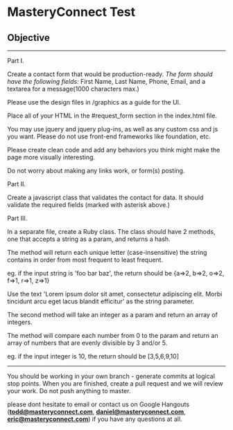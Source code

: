 # MasteryConnect Test #

## Objective ##
---

Part I.

Create a contact form that would be production-ready.
*The form should have the following fields:*
First Name, Last Name, Phone, Email, and a textarea for a message(1000 characters max.)

Please use the design files in /graphics as a guide for the UI.

Place all of your HTML in the #request_form section in the index.html file.

You may use jquery and jquery plug-ins, as well as any custom css and js you want. Please do not use front-end frameworks like foundation, etc.

Please create clean code and add any behaviors you think might make the page more visually interesting.

Do not worry about making any links work, or form(s) posting.


Part II.

Create a javascript class that validates the contact for data. It should validate the required fields (marked with asterisk above.)


Part III.

In a separate file, create a Ruby class. The class should have 2 methods, one that accepts a string as a param, and returns a hash.

The method will return each unique letter (case-insensitive) the string contains in order from most frequent to least frequent.

eg. if the input string is 'foo bar baz', the return should be {a=>2, b=>2, o=>2, f=>1, r=>1, z=>1}

Use the text 'Lorem ipsum dolor sit amet, consectetur adipiscing elit. Morbi tincidunt arcu eget lacus blandit efficitur' as the string parameter.

The second method will take an integer as a param and return an array of integers.

The method will compare each number from 0 to the param and return an array of numbers that are evenly divisible by 3 and/or 5.

eg. if the input integer is 10, the return should be [3,5,6,9,10]


---

You should be working in your own branch - generate commits at logical stop points. When you are finished, create a pull request and we will review your work. Do not push anything to master.

please dont hesitate to email or contact us on Google Hangouts (**todd@masteryconnect.com**, **daniel@masteryconnect.com**, **eric@masteryconnect.com**) if you have any questions at all.

